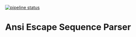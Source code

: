 [![pipeline status](https://gitlab.com/davidbittner/ansi-parser/badges/master/pipeline.svg?style=flat-square)](https://gitlab.com/davidbittner/ansi-parser/commits/master)
# Ansi Escape Sequence Parser
